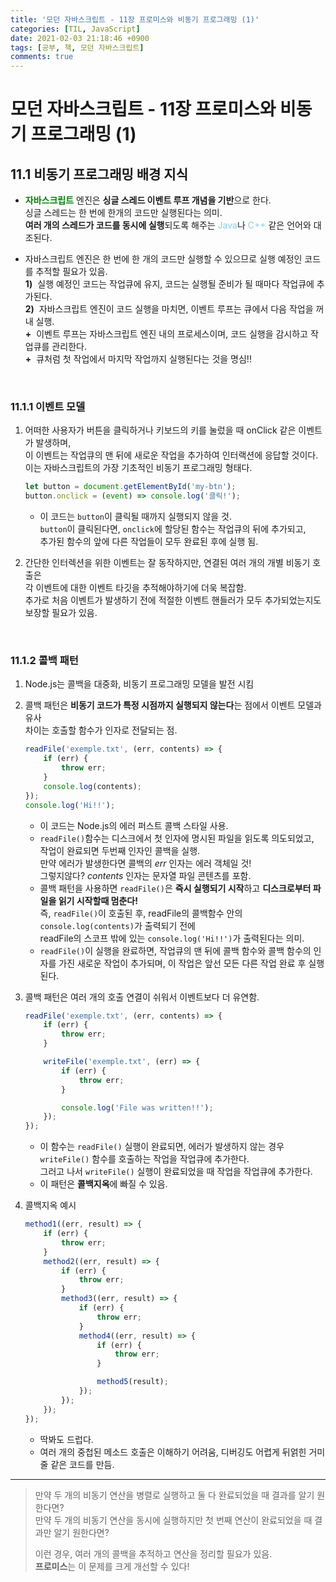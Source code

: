```yaml
---
title: '모던 자바스크립트 - 11장 프로미스와 비동기 프로그래밍 (1)'
categories: [TIL, JavaScript]
date: 2021-02-03 21:18:46 +0900
tags: [공부, 책, 모던 자바스크립트]
comments: true
---
```


# 모던 자바스크립트 - 11장 프로미스와 비동기 프로그래밍 (1)

## **11.1** 비동기 프로그래밍 배경 지식

-   <span style="color: green; font-weight: bold;">자바스크립트</span> 엔진은 **싱글 스레드 이벤트 루프 개념을 기반**으로 한다.  
     싱글 스레드는 한 번에 한개의 코드만 실행된다는 의미.  
     **여러 개의 스레드가 코드를 동시에 실행**되도록 해주는 <span style="color: skyblue;">Java</span>나 <span style="color: skyblue;">C++</span> 같은 언어와 대조된다.

-   자바스크립트 엔진은 한 번에 한 개의 코드만 실행할 수 있으므로 실행 예정인 코드를 추적할 필요가 있음.  
     **1)**&nbsp; 실행 예정인 코드는 작업큐에 유지, 코드는 실행될 준비가 될 때마다 작업큐에 추가된다.  
     **2)**&nbsp; 자바스크립트 엔진이 코드 실행을 마치면, 이벤트 루프는 큐에서 다음 작업을 꺼내 실행.  
     **+**&nbsp; 이벤트 루프는 자바스크립트 엔진 내의 프로세스이며, 코드 실행을 감시하고 작업큐를 관리한다.  
     **+**&nbsp; 큐처럼 첫 작업에서 마지막 작업까지 실행된다는 것을 명심!!

</br>

### **11.1.1** 이벤트 모델

1.  어떠한 사용자가 버튼을 클릭하거나 키보드의 키를 눌렀을 때 onClick 같은 이벤트가 발생하며,  
    이 이벤트는 작업큐의 맨 뒤에 새로운 작업을 추가하여 인터랙션에 응답할 것이다.  
    이는 자바스크립트의 가장 기초적인 비동기 프로그래밍 형태다.

    ```js
    let button = document.getElementById('my-btn');
    button.onclick = (event) => console.log('클릭!');
    ```

    -   이 코드는 `button`이 클릭될 때까지 실행되지 않을 것.  
        `button`이 클릭된다면, `onclick`에 할당된 함수는 작업큐의 뒤에 추가되고,  
        추가된 함수의 앞에 다른 작업들이 모두 완료된 후에 실행 됨.

2.  간단한 인터렉션을 위한 이벤트는 잘 동작하지만, 연결된 여러 개의 개별 비동기 호출은  
    각 이벤트에 대한 이벤트 타깃을 추적해야하기에 더욱 복잡함.  
    추가로 처음 이벤트가 발생하기 전에 적절한 이벤트 핸들러가 모두 추가되었는지도 보장할 필요가 있음.

<br/>

### **11.1.2** 콜백 패턴

1. Node.js는 콜백을 대중화, 비동기 프로그래밍 모델을 발전 시킴
2. 콜백 패턴은 **비동기 코드가 특정 시점까지 실행되지 않는다**는 점에서 이벤트 모델과 유사  
   차이는 호출할 함수가 인자로 전달되는 점.
    ```js
    readFile('exemple.txt', (err, contents) => {
        if (err) {
            throw err;
        }
        console.log(contents);
    });
    console.log('Hi!!');
    ```
    - 이 코드는 Node.js의 에러 퍼스트 콜백 스타일 사용.
    - `readFile()`함수는 디스크에서 첫 인자에 명시된 파일을 읽도록 의도되었고,  
       작업이 완료되면 두번째 인자인 콜백을 실행.  
       만약 에러가 발생한다면 콜백의 _err_ 인자는 에러 객체일 것!  
       그렇지않다? _contents_ 인자는 문자열 파일 콘텐츠를 포함.
    - 콜백 패턴을 사용하면 `readFile()`은 **즉시 실행되기 시작**하고 **디스크로부터 파일을 읽기 시작할때 멈춘다!**  
       즉, `readFile()`이 호출된 후, readFile의 콜백함수 안의 `console.log(contents)`가 출력되기 전에  
       readFile의 스코프 밖에 있는 `console.log('Hi!!')`가 출력된다는 의미.
    - `readFile()`이 실행을 완료하면, 작업큐의 맨 뒤에 콜백 함수와 콜백 함수의 인자를 가진 새로운 작업이 추가되며,
      이 작업은 앞선 모든 다른 작업 완료 후 실행된다.
3. 콜백 패턴은 여러 개의 호출 연결이 쉬워서 이벤트보다 더 유연함.

    ```js
    readFile('exemple.txt', (err, contents) => {
        if (err) {
            throw err;
        }

        writeFile('exemple.txt', (err) => {
            if (err) {
                throw err;
            }

            console.log('File was written!!');
        });
    });
    ```

    - 이 함수는 `readFile()` 실행이 완료되면, 에러가 발생하지 않는 경우 `writeFile()` 함수를 호출하는 작업을 작업큐에 추가한다.  
       그러고 나서 `writeFile()` 실행이 완료되었을 때 작업을 작업큐에 추가한다.
    - 이 패턴은 **콜백지옥**에 빠질 수 있음.

4. 콜백지옥 예시
    ```js
    method1((err, result) => {
        if (err) {
            throw err;
        }
        method2((err, result) => {
            if (err) {
                throw err;
            }
            method3((err, result) => {
                if (err) {
                    throw err;
                }
                method4((err, result) => {
                    if (err) {
                        throw err;
                    }

                    method5(result);
                });
            });
        });
    });
    ```
    - 딱봐도 드럽다.
    - 여러 개의 중첩된 메소드 호출은 이해하기 어려움, 디버깅도 어렵게 뒤얽힌 거미줄 같은 코드를 만듬.

<hr/>

> 만약 두 개의 비동기 연산을 병렬로 실행하고 둘 다 완료되었을 때 결과를 알기 원한다면?   
> 만약 두 개의 비동기 연산을 동시에 실행하지만 첫 번째 연산이 완료되었을 때 결과만 알기 원한다면?    
>   
> 이런 경우, 여러 개의 콜백을 추적하고 연산을 정리할 필요가 있음.    
> **프로미스**는 이 문제를 크게 개선할 수 있다!
